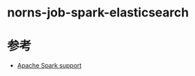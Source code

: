 # norns-job-spark-elasticsearch

# 参考
- [Apache Spark support](https://www.elastic.co/guide/en/elasticsearch/hadoop/current/spark.html)